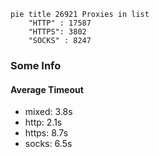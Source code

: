 
```mermaid
pie title 26921 Proxies in list
    "HTTP" : 17587
    "HTTPS": 3802
    "SOCKS" : 8247
```

### Some Info
#### Average Timeout

- mixed: 3.8s
- http: 2.1s
- https: 8.7s
- socks: 6.5s